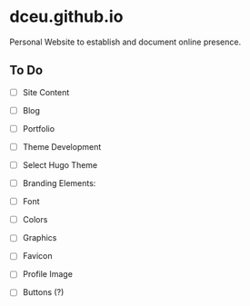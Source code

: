 # dceu.github.io
Personal Website to establish and document online presence.

## To Do
- [ ] Site Content 
-	[ ] Blog
-	[ ] Portfolio
	
- [ ] Theme Development
-  [ ] Select Hugo Theme
-  [ ] Branding Elements:
-  [ ] Font
-  [ ] Colors
-  [ ] Graphics
-  [ ] Favicon
-  [ ] Profile Image
-  [ ] Buttons (?)

